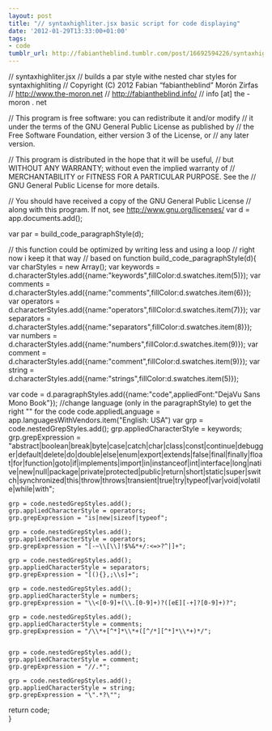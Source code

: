 ```yaml
---
layout: post
title: "// syntaxhighliter.jsx basic script for code displaying"
date: '2012-01-29T13:33:00+01:00'
tags:
- code
tumblr_url: http://fabiantheblind.tumblr.com/post/16692594226/syntaxhighliter-jsx-basic-script-for-code-displaying
---
```

// syntaxhighliter.jsx
    // builds a par style withe nested char styles for syntaxhighliting
    // Copyright (C) 2012 Fabian “fabiantheblind” Morón Zirfas
    // http://www.the-moron.net
    // http://fabiantheblind.info/
    // info [at] the - moron . net

// This program is free software: you can redistribute it and/or modify
// it under the terms of the GNU General Public License as published by
// the Free Software Foundation, either version 3 of the License, or
// any later version.

// This program is distributed in the hope that it will be useful,
// but WITHOUT ANY WARRANTY; without even the implied warranty of
// MERCHANTABILITY or FITNESS FOR A PARTICULAR PURPOSE.  See the
// GNU General Public License for more details.

// You should have received a copy of the GNU General Public License
// along with this program.  If not, see http://www.gnu.org/licenses/
var d = app.documents.add();

var par = build_code_paragraphStyle(d);

// this function could be optimized by writing less and using a loop
// right now i keep it that way
// based on 
function build_code_paragraphStyle(d){
var charStyles = new Array();
var keywords = d.characterStyles.add({name:"keywords",fillColor:d.swatches.item(5)});
var comments = d.characterStyles.add({name:"comments",fillColor:d.swatches.item(6)});
var operators = d.characterStyles.add({name:"operators",fillColor:d.swatches.item(7)});
var separators = d.characterStyles.add({name:"separators",fillColor:d.swatches.item(8)});
var numbers = d.characterStyles.add({name:"numbers",fillColor:d.swatches.item(9)});
var comment = d.characterStyles.add({name:"comment",fillColor:d.swatches.item(9)});
var string = d.characterStyles.add({name:"strings",fillColor:d.swatches.item(5)});


var code = d.paragraphStyles.add({name:"code",appliedFont:"DejaVu Sans Mono Book"});
//change language (only in the paragraphStyle) to get the right "" for the code
    code.appliedLanguage = app.languagesWithVendors.item("English: USA")
var grp = code.nestedGrepStyles.add();
    grp.appliedCharacterStyle = keywords;
    grp.grepExpression = "abstract|boolean|break|byte|case|catch|char|class|const|continue|debugger|default|delete|do|double|else|enum|export|extends|false|final|finally|float|for|function|goto|if|implements|import|in|instanceof|int|interface|long|native|new|null|package|private|protected|public|return|short|static|super|switch|synchronized|this|throw|throws|transient|true|try|typeof|var|void|volatile|while|with";

    grp = code.nestedGrepStyles.add();
    grp.appliedCharacterStyle = operators;
    grp.grepExpression = "is|new|sizeof|typeof";

    grp = code.nestedGrepStyles.add();
    grp.appliedCharacterStyle = operators;
    grp.grepExpression = "[-~\\[\\]!$%&*+/:<=>?^|]+";

    grp = code.nestedGrepStyles.add();
    grp.appliedCharacterStyle = separators;
    grp.grepExpression = "[(){},;\\s]+";

    grp = code.nestedGrepStyles.add();
    grp.appliedCharacterStyle = numbers;
    grp.grepExpression = "\\<[0-9]+(\\.[0-9]+)?([eE][-+]?[0-9]+)?";

    grp = code.nestedGrepStyles.add();
    grp.appliedCharacterStyle = comments;
    grp.grepExpression = "/\\*+[^*]*\\*+([^/*][^*]*\\*+)*/";        


    grp = code.nestedGrepStyles.add();
    grp.appliedCharacterStyle = comment;
    grp.grepExpression = "//.*";        

    grp = code.nestedGrepStyles.add();
    grp.appliedCharacterStyle = string;
    grp.grepExpression = "\".*?\"";           

return code;        
    }
